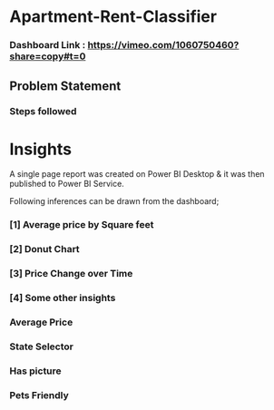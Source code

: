 # Apartment-Rent-Classifier



### Dashboard Link : https://vimeo.com/1060750460?share=copy#t=0

## Problem Statement




### Steps followed 




# Insights

A single page report was created on Power BI Desktop & it was then published to Power BI Service.

Following inferences can be drawn from the dashboard;

### [1] Average price by Square feet

   
           
### [2] Donut Chart

   
  
  ### [3] Price Change over Time
  
    

 ### [4] Some other insights
 
 ### Average Price 
 

 
     
 
 ### State Selector
 

 
   
         
### Has picture


### Pets Friendly

